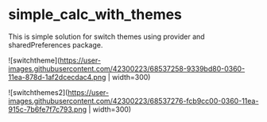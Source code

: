 # simple_calc_with_themes
This is simple solution for switch themes using provider and sharedPreferences package.


![switchtheme](https://user-images.githubusercontent.com/42300223/68537258-9339bd80-0360-11ea-878d-1af2dcecdac4.png | width=300)

![switchthemes2](https://user-images.githubusercontent.com/42300223/68537276-fcb9cc00-0360-11ea-915c-7b6fe7f7c793.png | width=300)
